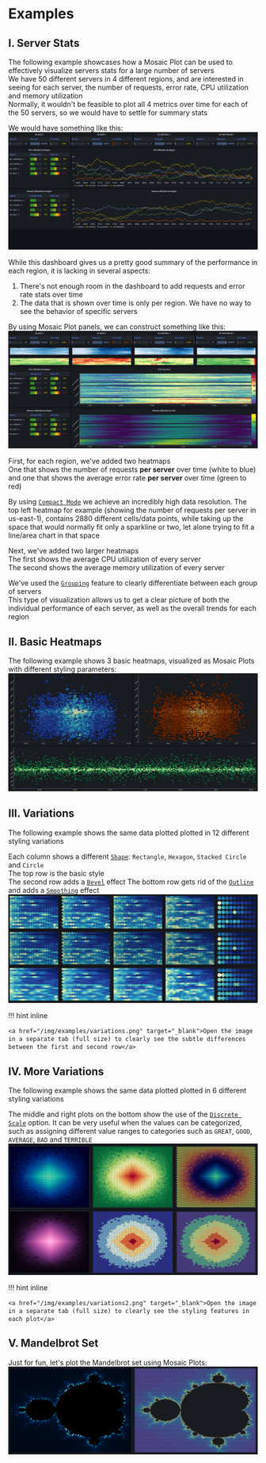 # Examples

## I.  Server Stats
The following example showcases how a Mosaic Plot can be used to effectively visualize servers stats for a large number of servers<br>
We have 50 different servers in 4 different regions, and are interested in seeing for each server, the number of requests, error rate, CPU utilization and memory utilization<br>
Normally, it wouldn't be feasible to plot all 4 metrics over time for each of the 50 servers, so we would have to settle for summary stats<br>

We would have something like this:
![stats_noheatmap](img/examples/stats_noheatmap.png)

While this dashboard gives us a pretty good summary of the performance in each region, it is lacking in several aspects:
<ol>
<li>There's not enough room in the dashboard to add requests and error rate stats over time</li>
<li>The data that is shown over time is only per region.  We have no way to see the behavior of specific servers</li>
</ol>

By using Mosaic Plot panels, we can construct something like this:
![stats_heatmap](img/examples/stats_heatmap.png)

First, for each region, we've added two heatmaps<br>
One that shows the number of requests **per server** over time (white to blue) and one that shows the average error rate **per server** over time (green to red)<br>

By using [`Compact Mode`](configuration_options.md#labels) we achieve an incredibly high data resolution.  The top left heatmap for example (showing the number of requests per server in us-east-1), contains 2880 different cells/data points, while taking up the space that would normally fit only a sparkline or two, let alone trying to fit a line/area chart in that space

Next, we've added two larger heatmaps<br>
The first shows the average CPU utilization of every server<br>
The second shows the average memory utilization of every server<br>

We've used the [`Grouping`](features.md#grouping) feature to clearly differentiate between each group of servers<br>
This type of visualization allows us to get a clear picture of both the individual performance of each server, as well as the overall trends for each region 

## II.  Basic Heatmaps
The following example shows 3 basic heatmaps, visualized as Mosaic Plots with different styling parameters:
![demo1](img/examples/demo1.png)

## III.  Variations
The following example shows the same data plotted plotted in 12 different styling variations<br>

Each column shows a different [`Shape`](configuration_options.md#grid-properties): `Rectangle`, `Hexagon`, `Stacked Circle` and `Circle`<br>
The top row is the basic style<br>
The second row adds a [`Bevel`](configuration_options.md#style) effect
The bottom row gets rid of the [`Outline`](configuration_options.md#style) and adds a [`Smoothing`](features.md#smoothing) effect
![variations](img/examples/variations.png)

!!! hint inline

    <a href="/img/examples/variations.png" target="_blank">Open the image in a separate tab (full size) to clearly see the subtle differences between the first and second row</a>

## IV.  More Variations
The following example shows the same data plotted plotted in 6 different styling variations<br>

The middle and right plots on the bottom show the use of the [`Discrete Scale`](configuration_options.md#labels) option.  It can be very useful when the values can be categorized, such as assigning different value ranges to categories such as `GREAT`, `GOOD`, `AVERAGE`, `BAD` and `TERRIBLE`
![variations2](img/examples/variations2.png)

!!! hint inline

    <a href="/img/examples/variations2.png" target="_blank">Open the image in a separate tab (full size) to clearly see the styling features in each plot</a>

## V.  Mandelbrot Set
Just for fun, let's plot the Mandelbrot set using Mosaic Plots:<br>
![mandelbrot](img/examples/mandelbrot.png)